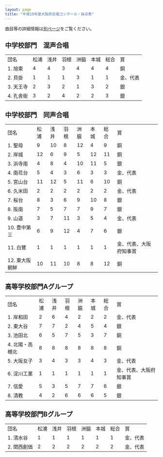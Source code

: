 ```yaml
---
layout: page
title: "平成15年度大阪府合唱コンクール・採点表"
---
```

曲目等の詳細情報は[別ページ](../../jca-osaka-2003-0907/)をご覧ください。

中学校部門　混声合唱
--------------------

|           |      |      |      |      |      |      |          |
|-----------|------|------|------|------|------|------|----------|
| 団名      | 松浦 | 浅井 | 羽根 | 洲脇 | 本城 | 総合 | 賞       |
| 1. 旭東   | 4    | 4    | 3    | 4    | 4    | 4    | 銅       |
| 2. 貝掛   | 1    | 1    | 1    | 3    | 1    | 1    | 金、代表 |
| 3. 天王寺 | 2    | 3    | 2    | 1    | 3    | 2    | 銀       |
| 4. 孔舎衙 | 3    | 2    | 4    | 2    | 2    | 3    | 銀       |

中学校部門　同声合唱
--------------------

|                |      |      |      |      |      |      |                        |
|----------------|------|------|------|------|------|------|------------------------|
| 団名           | 松浦 | 浅井 | 羽根 | 洲脇 | 本城 | 総合 | 賞                     |
| 1. 聖母        | 9    | 10   | 8    | 12   | 4    | 9    | 銅                     |
| 2. 岸城        | 12   | 6    | 9    | 5    | 12   | 11   | 銅                     |
| 3. 浜寺南      | 4    | 8    | 4    | 10   | 11   | 5    | 銀                     |
| 4. 南花台      | 5    | 4    | 3    | 6    | 3    | 3    | 金、代表               |
| 5. 宮山台      | 11   | 12   | 5    | 11   | 6    | 10   | 銅                     |
| 6. 久米田      | 2    | 2    | 2    | 2    | 2    | 2    | 金、代表               |
| 7. 桜台        | 8    | 3    | 6    | 9    | 10   | 8    | 銀                     |
| 8. 阪南        | 7    | 5    | 7    | 7    | 9    | 7    | 銀                     |
| 9. 山道        | 3    | 7    | 11   | 3    | 5    | 4    | 金、代表               |
| 10. 豊中第三   | 6    | 9    | 12   | 4    | 7    | 6    | 銀                     |
| 11. 白鷺       | 1    | 1    | 1    | 1    | 1    | 1    | 金、代表、大阪府知事賞 |
| 12. 東大阪朝鮮 | 10   | 11   | 10   | 8    | 8    | 12   | 銅                     |

高等学校部門Aグループ
---------------------

|                 |      |      |      |      |      |      |                        |
|-----------------|------|------|------|------|------|------|------------------------|
| 団名            | 松浦 | 浅井 | 羽根 | 洲脇 | 本城 | 総合 | 賞                     |
| 1. 岸和田       | 2    | 6    | 4    | 2    | 2    | 2    | 金、代表               |
| 2. 東大谷       | 7    | 7    | 2    | 4    | 5    | 4    | 銀                     |
| 3. 池田北       | 6    | 5    | 7    | 5    | 3    | 7    | 銅                     |
| 4. 北陽・高槻北 | 8    | 8    | 8    | 8    | 8    | 8    | 銅                     |
| 5. 大阪女子     | 3    | 4    | 3    | 3    | 4    | 3    | 金、代表               |
| 6. 淀川工業     | 1    | 1    | 1    | 1    | 1    | 1    | 金、代表、大阪府知事賞 |
| 7. 信愛         | 5    | 3    | 5    | 7    | 7    | 6    | 銀                     |
| 8. 清教         | 4    | 2    | 6    | 6    | 6    | 5    | 銀                     |

高等学校部門Bグループ
---------------------

|             |      |      |      |      |      |      |          |
|-------------|------|------|------|------|------|------|----------|
| 団名        | 松浦 | 浅井 | 羽根 | 洲脇 | 本城 | 総合 | 賞       |
| 1. 清水谷   | 1    | 1    | 1    | 1    | 1    | 1    | 金、代表 |
| 2. 関西創価 | 2    | 2    | 2    | 2    | 2    | 2    | 金、代表 |
